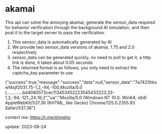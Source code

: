 # akamai
This api can solve the annoying akamai, generate the sensor_data required for behavior verification through the background AI simulation, and then post it to the target server to pass the verification.

1. This sensor_data is automatically generated by AI
2. We provide two sensor_data versions of akamai, 1.75 and 2.0 respectively
3. sensor_data can be generated quickly, no need to poll to get it, a http link is done, it takes about 0.05 seconds
4. The returned format is as follows, you only need to extract the captcha_key parameter to use

{"success":true,"message":"success","data":null,"sensor_data":"7a7423hkswf4sjf2031.75-1,2,-94,-100,Mozilla/5.0 (.............bd4080573cec113453452223545433223,33-1,2,-94,-121,;24;16;2","ua":"Mozilla/5.0 (Windows NT 10.0; Win64; x64) AppleWebKit/537.36 (KHTML, like Gecko) Chrome/125.0.2355.93 Safari/537.36"}

contact me: https://t.me/shineho

update: 2023-08-24
